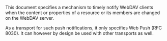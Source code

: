 This document specifies a mechanism to timely notify WebDAV clients when the content or properties of a resource or its members are changed on the WebDAV server.

As a transport for such push notifications, it only specifies Web Push (RFC 8030). It can however by design be used with other transports as well.
